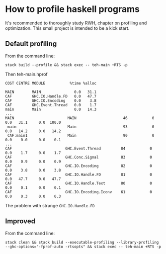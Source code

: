 # How to profile haskell programs

It's recommended to thoroughly study RWH, chapter on profiling and optimization. This small project is intended to be a kick start.

## Default profiling

From the command line:
```
stack build --profile && stack exec -- teh-main +RTS -p
```
Then teh-main.hprof
```
COST CENTRE MODULE           %time %alloc

MAIN        MAIN               0.0   31.1
CAF         GHC.IO.Handle.FD   0.0   47.7
CAF         GHC.IO.Encoding    0.0    3.8
CAF         GHC.Event.Thread   0.0    1.7
main        Main               0.0   14.3
...
MAIN                        MAIN                     46           0    0.0   31.1     0.0  100.0
 main                       Main                     93           0    0.0   14.2     0.0   14.2
 CAF:main1                  Main                     90           0    0.0    0.0     0.0    0.1
...
CAF                        GHC.Event.Thread         84           0    0.0    1.7     0.0    1.7
CAF                        GHC.Conc.Signal          83           0    0.0    0.9     0.0    0.9
CAF                        GHC.IO.Encoding          82           0    0.0    3.8     0.0    3.8
CAF                        GHC.IO.Handle.FD         81           0    0.0   47.7     0.0   47.7
CAF                        GHC.IO.Handle.Text       80           0    0.0    0.1     0.0    0.1
CAF                        GHC.IO.Encoding.Iconv    61           0    0.0    0.3     0.0    0.3
```
The problem with strange `GHC.IO.Handle.FD`

## Improved

From the command line:
```
stack clean && stack build --executable-profiling --library-profiling --ghc-options="-fprof-auto -rtsopts" && stack exec -- teh-main +RTS -p
```

